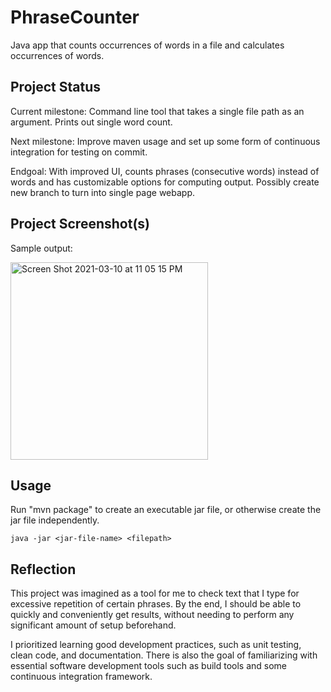 # PhraseCounter
Java app that counts occurrences of words in a file and calculates occurrences of words.

## Project Status
Current milestone:
Command line tool that takes a single file path as an argument. Prints out single word count.


Next milestone:
Improve maven usage and set up some form of continuous integration for testing on commit.

Endgoal:
With improved UI, counts phrases (consecutive words) instead of words and has customizable options for computing output.
Possibly create new branch to turn into single page webapp.

## Project Screenshot(s)
Sample output:

<img width="316" alt="Screen Shot 2021-03-10 at 11 05 15 PM" src="https://user-images.githubusercontent.com/25709225/110748869-328cf000-81f5-11eb-8c53-37df0eeaef14.png">


## Usage
Run "mvn package" to create an executable jar file, or otherwise create the jar file independently.

`java -jar <jar-file-name> <filepath>`


## Reflection
This project was imagined as a tool for me to check text that I type for excessive repetition of certain phrases. 
By the end, I should be able to quickly and conveniently get results, without needing to perform any significant amount of 
setup beforehand.

I prioritized learning good development practices, such as unit testing, clean code, and documentation. There is also the 
goal of familiarizing with essential software development tools such as build tools and some continuous integration framework.
